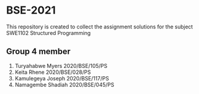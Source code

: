 # BSE-2021
This repository is created to collect the assignment solutions for the subject SWE1102 Structured Programming

## Group 4 member

1. Turyahabwe Myers 2020/BSE/105/PS
2. Keita Rhene 2020/BSE/028/PS
3. Kamulegeya Joseph 2020/BSE/117/PS
4. Namagembe Shadiah 2020/BSE/045/PS